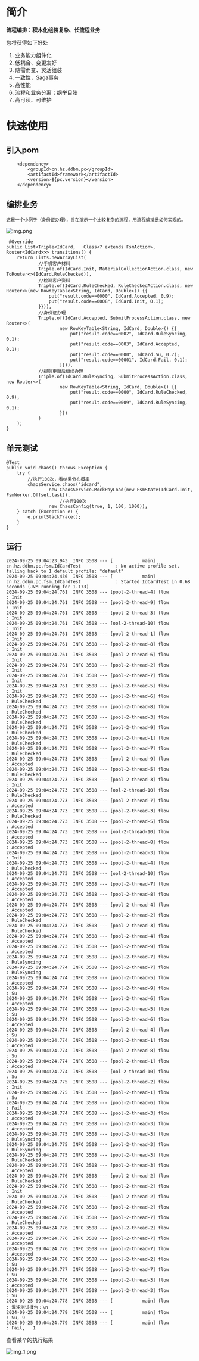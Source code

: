 # 简介

**流程编排：积木化组装复杂、长流程业务**

您将获得如下好处

1. 业务能力组件化
2. 低耦合、变更友好
3. 随需而变、灵活组装
4. 一致性，Saga事务
5. 高性能
6. 流程和业务分离；纲举目张
7. 高可读、可维护

# 快速使用

## 引入pom

        <dependency>
            <groupId>cn.hz.ddbm.pc</groupId>
            <artifactId>framework</artifactId>
            <version>${pc.version}</version>
        </dependency>

## 编排业务
    
    这是一个小例子（身份证办理），旨在演示一个比较复杂的流程，用流程编排是如何实现的。
![img.png](doc%2Fimg.png)

     @Override
    public List<Triple<IdCard,   Class<? extends FsmAction>, Router<IdCard>>> transitions() {
        return Lists.newArrayList(
                //手机客户材料
                Triple.of(IdCard.Init, MaterialCollectionAction.class, new ToRouter<>(IdCard.RuleChecked)),
                //检测客户资料
                Triple.of(IdCard.RuleChecked, RuleCheckedAction.class, new Router<>(new RowKeyTable<String, IdCard, Double>() {{
                    put("result.code==0000", IdCard.Accepted, 0.9);
                    put("result.code==0008", IdCard.Init, 0.1);
                }})),
                //身份证办理
                Triple.of(IdCard.Accepted, SubmitProcessAction.class, new Router<>(
                        new RowKeyTable<String, IdCard, Double>() {{
                            put("result.code==0002", IdCard.RuleSyncing, 0.1);
                            put("result.code==0003", IdCard.Accepted, 0.1);
                            put("result.code==0000", IdCard.Su, 0.7);
                            put("result.code==00001", IdCard.Fail, 0.1);
                        }})),
                //规则更新后继续办理
                Triple.of(IdCard.RuleSyncing, SubmitProcessAction.class, new Router<>(
                        new RowKeyTable<String, IdCard, Double>() {{
                            put("result.code==0000", IdCard.RuleChecked, 0.9);
                            put("result.code==0009", IdCard.RuleSyncing, 0.1);
                        }})
                )
        );
    }

## 单元测试

    @Test
    public void chaos() throws Exception {
        try {
            //执行100次，看结果分布概率
            chaosService.chaos("idcard",
                    new ChaosService.MockPayLoad(new FsmState(IdCard.Init, FsmWorker.Offset.task)),
                        //执行100次
                    new ChaosConfig(true, 1, 100, 1000));
        } catch (Exception e) {
            e.printStackTrace();
        }
    }

## 运行
    
    2024-09-25 09:04:23.943  INFO 3508 --- [           main] cn.hz.ddbm.pc.fsm.IdCardTest             : No active profile set, falling back to 1 default profile: "default"
    2024-09-25 09:04:24.436  INFO 3508 --- [           main] cn.hz.ddbm.pc.fsm.IdCardTest             : Started IdCardTest in 0.68 seconds (JVM running for 1.173)
    2024-09-25 09:04:24.761  INFO 3508 --- [pool-2-thread-4] flow                                     : Init
    2024-09-25 09:04:24.761  INFO 3508 --- [pool-2-thread-9] flow                                     : Init
    2024-09-25 09:04:24.761  INFO 3508 --- [pool-2-thread-3] flow                                     : Init
    2024-09-25 09:04:24.761  INFO 3508 --- [ool-2-thread-10] flow                                     : Init
    2024-09-25 09:04:24.761  INFO 3508 --- [pool-2-thread-1] flow                                     : Init
    2024-09-25 09:04:24.761  INFO 3508 --- [pool-2-thread-8] flow                                     : Init
    2024-09-25 09:04:24.761  INFO 3508 --- [pool-2-thread-6] flow                                     : Init
    2024-09-25 09:04:24.761  INFO 3508 --- [pool-2-thread-2] flow                                     : Init
    2024-09-25 09:04:24.761  INFO 3508 --- [pool-2-thread-7] flow                                     : Init
    2024-09-25 09:04:24.761  INFO 3508 --- [pool-2-thread-5] flow                                     : Init
    2024-09-25 09:04:24.773  INFO 3508 --- [pool-2-thread-6] flow                                     : RuleChecked
    2024-09-25 09:04:24.773  INFO 3508 --- [pool-2-thread-8] flow                                     : RuleChecked
    2024-09-25 09:04:24.773  INFO 3508 --- [pool-2-thread-3] flow                                     : RuleChecked
    2024-09-25 09:04:24.773  INFO 3508 --- [pool-2-thread-9] flow                                     : RuleChecked
    2024-09-25 09:04:24.773  INFO 3508 --- [pool-2-thread-1] flow                                     : RuleChecked
    2024-09-25 09:04:24.773  INFO 3508 --- [pool-2-thread-7] flow                                     : RuleChecked
    2024-09-25 09:04:24.773  INFO 3508 --- [pool-2-thread-9] flow                                     : Accepted
    2024-09-25 09:04:24.773  INFO 3508 --- [pool-2-thread-5] flow                                     : RuleChecked
    2024-09-25 09:04:24.773  INFO 3508 --- [pool-2-thread-3] flow                                     : Init
    2024-09-25 09:04:24.773  INFO 3508 --- [ool-2-thread-10] flow                                     : RuleChecked
    2024-09-25 09:04:24.773  INFO 3508 --- [pool-2-thread-7] flow                                     : Accepted
    2024-09-25 09:04:24.773  INFO 3508 --- [pool-2-thread-3] flow                                     : RuleChecked
    2024-09-25 09:04:24.773  INFO 3508 --- [pool-2-thread-5] flow                                     : Accepted
    2024-09-25 09:04:24.773  INFO 3508 --- [ool-2-thread-10] flow                                     : Accepted
    2024-09-25 09:04:24.773  INFO 3508 --- [pool-2-thread-8] flow                                     : Accepted
    2024-09-25 09:04:24.773  INFO 3508 --- [pool-2-thread-3] flow                                     : Init
    2024-09-25 09:04:24.773  INFO 3508 --- [pool-2-thread-4] flow                                     : RuleChecked
    2024-09-25 09:04:24.773  INFO 3508 --- [ool-2-thread-10] flow                                     : Accepted
    2024-09-25 09:04:24.773  INFO 3508 --- [pool-2-thread-7] flow                                     : Accepted
    2024-09-25 09:04:24.773  INFO 3508 --- [pool-2-thread-8] flow                                     : Accepted
    2024-09-25 09:04:24.774  INFO 3508 --- [pool-2-thread-4] flow                                     : Accepted
    2024-09-25 09:04:24.773  INFO 3508 --- [pool-2-thread-2] flow                                     : RuleChecked
    2024-09-25 09:04:24.773  INFO 3508 --- [pool-2-thread-3] flow                                     : RuleChecked
    2024-09-25 09:04:24.774  INFO 3508 --- [pool-2-thread-4] flow                                     : Accepted
    2024-09-25 09:04:24.773  INFO 3508 --- [pool-2-thread-9] flow                                     : Accepted
    2024-09-25 09:04:24.774  INFO 3508 --- [pool-2-thread-7] flow                                     : RuleSyncing
    2024-09-25 09:04:24.774  INFO 3508 --- [pool-2-thread-7] flow                                     : RuleSyncing
    2024-09-25 09:04:24.774  INFO 3508 --- [pool-2-thread-5] flow                                     : Accepted
    2024-09-25 09:04:24.774  INFO 3508 --- [pool-2-thread-9] flow                                     : Su
    2024-09-25 09:04:24.774  INFO 3508 --- [pool-2-thread-6] flow                                     : Accepted
    2024-09-25 09:04:24.774  INFO 3508 --- [pool-2-thread-5] flow                                     : Su
    2024-09-25 09:04:24.774  INFO 3508 --- [pool-2-thread-6] flow                                     : Accepted
    2024-09-25 09:04:24.774  INFO 3508 --- [pool-2-thread-4] flow                                     : Su
    2024-09-25 09:04:24.774  INFO 3508 --- [pool-2-thread-1] flow                                     : Accepted
    2024-09-25 09:04:24.774  INFO 3508 --- [pool-2-thread-8] flow                                     : Su
    2024-09-25 09:04:24.774  INFO 3508 --- [pool-2-thread-1] flow                                     : Accepted
    2024-09-25 09:04:24.774  INFO 3508 --- [ool-2-thread-10] flow                                     : Su
    2024-09-25 09:04:24.775  INFO 3508 --- [pool-2-thread-2] flow                                     : Init
    2024-09-25 09:04:24.775  INFO 3508 --- [pool-2-thread-1] flow                                     : Su
    2024-09-25 09:04:24.774  INFO 3508 --- [pool-2-thread-6] flow                                     : Fail
    2024-09-25 09:04:24.774  INFO 3508 --- [pool-2-thread-3] flow                                     : Accepted
    2024-09-25 09:04:24.775  INFO 3508 --- [pool-2-thread-3] flow                                     : Accepted
    2024-09-25 09:04:24.775  INFO 3508 --- [pool-2-thread-3] flow                                     : RuleSyncing
    2024-09-25 09:04:24.775  INFO 3508 --- [pool-2-thread-3] flow                                     : RuleSyncing
    2024-09-25 09:04:24.775  INFO 3508 --- [pool-2-thread-3] flow                                     : RuleChecked
    2024-09-25 09:04:24.775  INFO 3508 --- [pool-2-thread-3] flow                                     : Accepted
    2024-09-25 09:04:24.776  INFO 3508 --- [pool-2-thread-2] flow                                     : RuleChecked
    2024-09-25 09:04:24.776  INFO 3508 --- [pool-2-thread-2] flow                                     : Init
    2024-09-25 09:04:24.776  INFO 3508 --- [pool-2-thread-2] flow                                     : RuleChecked
    2024-09-25 09:04:24.776  INFO 3508 --- [pool-2-thread-2] flow                                     : Accepted
    2024-09-25 09:04:24.776  INFO 3508 --- [pool-2-thread-7] flow                                     : RuleChecked
    2024-09-25 09:04:24.776  INFO 3508 --- [pool-2-thread-2] flow                                     : Accepted
    2024-09-25 09:04:24.776  INFO 3508 --- [pool-2-thread-7] flow                                     : Accepted
    2024-09-25 09:04:24.776  INFO 3508 --- [pool-2-thread-7] flow                                     : Accepted
    2024-09-25 09:04:24.776  INFO 3508 --- [pool-2-thread-2] flow                                     : Su
    2024-09-25 09:04:24.777  INFO 3508 --- [pool-2-thread-7] flow                                     : Su
    2024-09-25 09:04:24.776  INFO 3508 --- [pool-2-thread-3] flow                                     : Accepted
    2024-09-25 09:04:24.777  INFO 3508 --- [pool-2-thread-3] flow                                     : Su
    2024-09-25 09:04:24.778  INFO 3508 --- [           main] flow                                     : 混沌测试报告：\n
    2024-09-25 09:04:24.779  INFO 3508 --- [           main] flow                                     : Su,	9
    2024-09-25 09:04:24.779  INFO 3508 --- [           main] flow                                     : Fail,	1

查看某个的执行结果

![img_1.png](img_1.png)
 